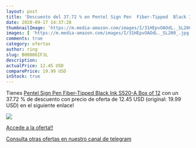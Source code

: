 ```yaml
---
layout: post
title: 'Descuento del 37.72 % en Pentel Sign Pen  Fiber-Tipped  Black Ink'
date: 2020-09-17 14:37:28
thumbnailImage: 'https://m.media-amazon.com/images/I/31HEpvOAOdL._SL200_.jpg'
images: [ 'https://m.media-amazon.com/images/I/31HEpvOAOdL._SL200_.jpg' ]
comments: true
category: ofertas
author: ring
slug: B00006IFJL
description:
actualPrice: 12.45 USD
comparePrice: 19.99 USD
inStock: true
---
```


Tienes [Pentel Sign Pen  Fiber-Tipped  Black Ink  S520-A   Box of 12](https://www.amazon.com/dp/B00006IFJL/?tag=redken08-20) con un 37.72 % de descuento con precio de oferta de 12.45 USD (original: 19.99 USD) en el siguiente enlace!

[![](https://m.media-amazon.com/images/I/31HEpvOAOdL._SL200_.jpg)](https://www.amazon.com/dp/B00006IFJL/?tag=redken08-20)

[Accede a la oferta!!](https://www.amazon.com/dp/B00006IFJL/?tag=redken08-20)

[Consulta otras ofertas en nuestro canal de telegram](https://t.me/s/ofertas25)
